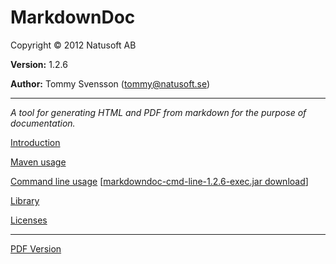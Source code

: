 # MarkdownDoc

Copyright © 2012 Natusoft AB

__Version:__ 1.2.6

__Author:__ Tommy Svensson (tommy@natusoft.se)

----

_A tool for generating HTML and PDF from markdown for the purpose of documentation._

[Introduction](https://github.com/tombensve/MarkdownDoc/blob/master/Docs/MarkdownDoc.md)

[Maven usage](https://github.com/tombensve/MarkdownDoc/blob/master/MavenPlugin/docs/MarkdownDoc-Maven-Plugin.md)

[Command line usage](https://github.com/tombensve/MarkdownDoc/blob/master/CommandLine/docs/MarkdownDoc-CommandLine.md) \[[markdowndoc-cmd-line-1.2.6-exec.jar download](http://download.natusoft.se/tools/markdowndoc-cmd-line-1.2.6-exec.jar)\]

[Library](https://github.com/tombensve/MarkdownDoc/blob/master/Library/docs/MarkdownDoc-Library.md)

[Licenses](https://github.com/tombensve/MarkdownDoc/blob/master/Docs/licenses.md)

----

[PDF Version](https://github.com/tombensve/MarkdownDoc/blob/master/Docs/MarkdownDoc-User-Guide.pdf)
